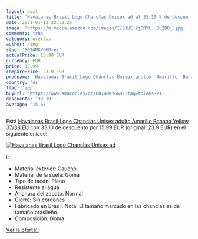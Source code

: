 ```yaml
---
layout: post
title: 'Havaianas Brasil Logo Chanclas Unisex ad al 33.10 % de descuento'
date: 2021-01-12 22:32:25
image: 'https://m.media-amazon.com/images/I/31UC+kjDDYL._SL200_.jpg'
comments: true
category: ofertas
author: ring
slug: 'B074MKY6GD-es'
actualPrice: 15.99 EUR
currency: EUR
price: 15.99
comparePrice: 23.9 EUR
prodname: 'Havaianas Brasil Logo Chanclas Unisex adulto  Amarillo  Banana Yellow   37/38 EU'
country: 'es'
flag: '🇪🇸'
buyurl: 'https://www.amazon.es/dp/B074MKY6GD/?tag=tolees-21'
descuento: '33.10'
average: '15.67'
---
```


Está [Havaianas Brasil Logo Chanclas Unisex adulto  Amarillo  Banana Yellow   37/38 EU](https://www.amazon.es/dp/B074MKY6GD/?tag=tolees-21) con 33.10 de descuento por 15.99 EUR (original: 23.9 EUR) en el siguiente enlace!

[![Havaianas Brasil Logo Chanclas Unisex ad](https://m.media-amazon.com/images/I/31UC+kjDDYL._SL200_.jpg)](https://www.amazon.es/dp/B074MKY6GD/?tag=tolees-21)

ℹ️:

- Material exterior: Caucho
- Material de la suela: Goma
- Tipo de tacón: Plano
- Resistente al agua
- Anchura del zapato: Normal
- Cierre: Sin cordones
- Fabricado en Brasil. Nota: El tamaño marcado en las chanclas es de tamaño brasileño.
- Composición: Goma

[Ver la oferta!!](https://www.amazon.es/dp/B074MKY6GD/?tag=tolees-21)
